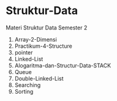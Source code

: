 # Struktur-Data
Materi Struktur Data Semester 2

1. Array-2-Dimensi 
2. Practikum-4-Structure
3. pointer
4. Linked-List
5. Alogaritma-dan-Structur-Data-STACK
6. Queue
7. Double-Linked-List
8. Searching
9. Sorting
